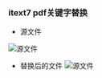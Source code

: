 ### itext7 pdf关键字替换

- 源文件

![源文件](https://github.com/niezhiliang/itext-pdf-replace/blob/master/data/1.png)


- 替换后的文件
![源文件](https://github.com/niezhiliang/itext-pdf-replace/blob/master/data/2.png)